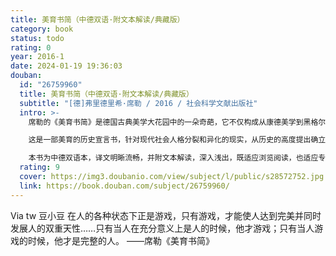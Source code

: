 ```yaml
---
title: 美育书简（中德双语·附文本解读/典藏版）
category: book
status: todo
rating: 0
year: 2016-1
date: 2024-01-19 19:36:03
douban:
  id: "26759960"
  title: 美育书简（中德双语·附文本解读/典藏版）
  subtitle: "[德]弗里德里希·席勒 / 2016 / 社会科学文献出版社"
  intro: >-
    席勒的《美育书简》是德国古典美学大花园中的一朵奇葩，它不仅构成从康德美学到黑格尔美学的中介和转折，而且是古典美学迈向马克思美学思想的一座桥梁。它在康德主体性哲学的基础上，提出了审美现代性的问题。

    这是一部美育的历史宣言书，针对现代社会人格分裂和异化的现实，从历史的高度提出确立感性在人性构成中的基础地位、培养全面发展完整人格的理论，由此突破了原有素质教育的局限，第一次把德、智、体、美四育并列并有机联系起来。同时它又是一部美育的法典，要求从人性的高度把握美的本质，从人的需要和活动来认识人性发展的特性。

    本书为中德双语本，译文明晰流畅，并附文本解读，深入浅出，既适应浏览阅读，也适应专业研究。
  rating: 9
  cover: https://img3.doubanio.com/view/subject/l/public/s28572752.jpg
  link: https://book.douban.com/subject/26759960/
---
```


Via tw 豆小豆 在人的各种状态下正是游戏，只有游戏，才能使人达到完美并同时发展人的双重天性……只有当人在充分意义上是人的时候，他才游戏；只有当人游戏的时候，他才是完整的人。
——席勒《美育书简》